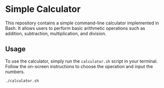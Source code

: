 # Simple Calculator

This repository contains a simple command-line calculator implemented in Bash. It allows users to perform basic arithmetic operations such as addition, subtraction, multiplication, and division.

## Usage

To use the calculator, simply run the `calculator.sh` script in your terminal. Follow the on-screen instructions to choose the operation and input the numbers.

```bash
./calculator.sh

